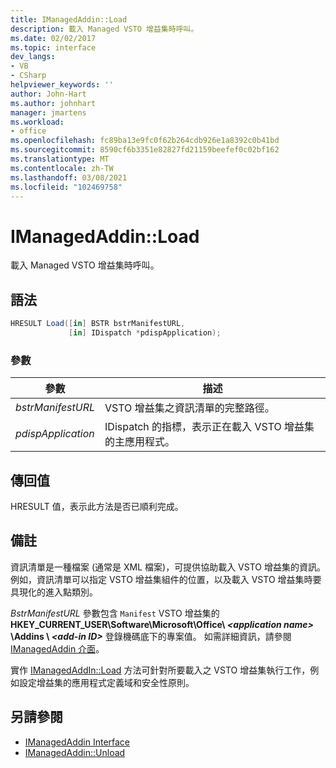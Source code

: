 ```yaml
---
title: IManagedAddin::Load
description: 載入 Managed VSTO 增益集時呼叫。
ms.date: 02/02/2017
ms.topic: interface
dev_langs:
- VB
- CSharp
helpviewer_keywords: ''
author: John-Hart
ms.author: johnhart
manager: jmartens
ms.workload:
- office
ms.openlocfilehash: fc89ba13e9fc0f62b264cdb926e1a8392c0b41bd
ms.sourcegitcommit: 8590cf6b3351e82827fd21159beefef0c02bf162
ms.translationtype: MT
ms.contentlocale: zh-TW
ms.lasthandoff: 03/08/2021
ms.locfileid: "102469758"
---
```

# <a name="imanagedaddinload"></a>IManagedAddin::Load
  載入 Managed VSTO 增益集時呼叫。

## <a name="syntax"></a>語法

```csharp
HRESULT Load([in] BSTR bstrManifestURL,
             [in] IDispatch *pdispApplication);
```

### <a name="parameters"></a>參數

|參數|描述|
|---------------|-----------------|
|*bstrManifestURL*|VSTO 增益集之資訊清單的完整路徑。|
|*pdispApplication*|IDispatch 的指標，表示正在載入 VSTO 增益集的主應用程式。|

## <a name="return-value"></a>傳回值
 HRESULT 值，表示此方法是否已順利完成。

## <a name="remarks"></a>備註
 資訊清單是一種檔案 (通常是 XML 檔案)，可提供協助載入 VSTO 增益集的資訊。 例如，資訊清單可以指定 VSTO 增益集組件的位置，以及載入 VSTO 增益集時要具現化的進入點類別。

 *BstrManifestURL* 參數包含 `Manifest` VSTO 增益集的 **HKEY_CURRENT_USER\Software\Microsoft\Office\\ _\<application name>_ \Addins \\ _\<add-in ID>_** 登錄機碼底下的專案值。 如需詳細資訊，請參閱 [IManagedAddin 介面](../vsto/imanagedaddin-interface.md)。

 實作 [IManagedAddIn::Load](../vsto/imanagedaddin-load.md) 方法可針對所要載入之 VSTO 增益集執行工作，例如設定增益集的應用程式定義域和安全性原則。

## <a name="see-also"></a>另請參閱
- [IManagedAddin Interface](../vsto/imanagedaddin-interface.md)
- [IManagedAddin::Unload](../vsto/imanagedaddin-unload.md)
